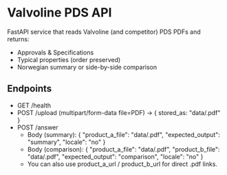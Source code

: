 # Valvoline PDS API

FastAPI service that reads Valvoline (and competitor) PDS PDFs and returns:
- Approvals & Specifications
- Typical properties (order preserved)
- Norwegian summary or side-by-side comparison

## Endpoints
- GET /health
- POST /upload (multipart/form-data file=PDF) -> { stored_as: "data/<id>.pdf" }
- POST /answer
  - Body (summary):
    {
      "product_a_file": "data/<id>.pdf",
      "expected_output": "summary",
      "locale": "no"
    }
  - Body (comparison):
    {
      "product_a_file": "data/<idA>.pdf",
      "product_b_file": "data/<idB>.pdf",
      "expected_output": "comparison",
      "locale": "no"
    }
  - You can also use product_a_url / product_b_url for direct .pdf links.
